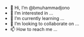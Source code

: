 - 👋 Hi, I’m @bmuhammadjono
- 👀 I’m interested in ...
- 🌱 I’m currently learning ...
- 💞️ I’m looking to collaborate on ...
- 📫 How to reach me ...

<!---
bmuhammadjono/bmuhammadjono is a ✨ special ✨ repository because its `README.md` (this file) appears on your GitHub profile.
You can click the Preview link to take a look at your changes.
--->
